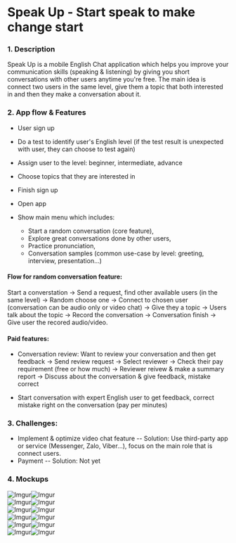 # Speak Up - Start speak to make change start

### 1. Description
Speak Up is a mobile English Chat application which helps you improve your communication skills (speaking & listening) by giving you short conversations with other users anytime you're free. The main idea is connect two users in the same level, give them a topic that both interested in and then they make a conversation about it.

### 2. App flow & Features
- User sign up
- Do a test to identify user's English level (if the test result is unexpected with user, they can choose to test again)
- Assign user to the level: beginner, intermediate, advance
- Choose topics that they are interested in 
- Finish sign up

- Open app
- Show main menu which includes: 
  - Start a random conversation (core feature), 
  - Explore great conversations done by other users,
  - Practice pronunciation, 
  - Conversation samples (common use-case by level: greeting, interview, presentation...)
  
#### Flow for random conversation feature:
Start a converstation -> Send a request, find other available users (in the same level) -> Random choose one -> Connect to chosen user (conversation can be audio only or video chat) -> Give they a topic -> Users talk about the topic -> Record the conversation -> Conversation finish -> Give user the recored audio/video.

#### Paid features:
- Conversation review: Want to review your conversation and then get feedback -> Send review request -> Select reviewer -> Check their pay requirement (free or how much) -> Reviewer reivew & make a summary report -> Discuss about the conversation & give feedback, mistake correct

- Start conversation with expert English user to get feedback, correct mistake right on the conversation (pay per minutes)

### 3. Challenges:
- Implement & optimize video chat feature
-- Solution: Use third-party app or service (Messenger, Zalo, Viber...), focus on the main role that is connect users.
- Payment
-- Solution: Not yet

### 4. Mockups
![Imgur](http://i.imgur.com/aB7PVIY.png)![Imgur](http://i.imgur.com/MchLtgA.png)  
![Imgur](http://i.imgur.com/kMTYMX0.png)![Imgur](http://i.imgur.com/WVuP5j2.png)  
![Imgur](http://i.imgur.com/CM2t51u.png)![Imgur](http://i.imgur.com/5Sw0bcR.png)  
![Imgur](http://i.imgur.com/OCz21ll.png)![Imgur](http://i.imgur.com/jVuJa2y.png)  
![Imgur](http://i.imgur.com/OfigmIz.png)![Imgur](http://i.imgur.com/x1Sjs8M.png)  
![Imgur](http://i.imgur.com/LxzaPUc.png)![Imgur](http://i.imgur.com/2wur1v1.png)  
